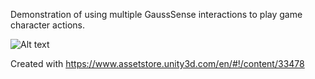 Demonstration of using multiple GaussSense interactions to play game character actions.

![Alt text](/../screenshots/screenshots/unity-chan-1.gif)

Created with https://www.assetstore.unity3d.com/en/#!/content/33478
